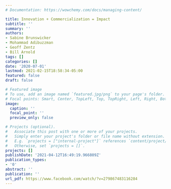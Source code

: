 ```yaml
---
# Documentation: https://wowchemy.com/docs/managing-content/

title: Innovation + Commercialization = Impact
subtitle: ''
summary: ''
authors:
- Sabine Brunswicker
- Mohammad Adibuzzman
- Geoff Zentz
- Bill Arnold
tags: []
categories: []
date: '2020-07-01'
lastmod: 2021-02-15T18:58:34-05:00
featured: false
draft: false

# Featured image
# To use, add an image named `featured.jpg/png` to your page's folder.
# Focal points: Smart, Center, TopLeft, Top, TopRight, Left, Right, BottomLeft, Bottom, BottomRight.
image:
  caption: ''
  focal_point: ''
  preview_only: false

# Projects (optional).
#   Associate this post with one or more of your projects.
#   Simply enter your project's folder or file name without extension.
#   E.g. `projects = ["internal-project"]` references `content/project/deep-learning/index.md`.
#   Otherwise, set `projects = []`.
projects: []
publishDate: '2021-04-12T16:49:19.966809Z'
publication_types:
- '0'
abstract: ''
publication: ''
url_pdf: https://www.facebook.com/watch/?v=279867483116284
---
```

